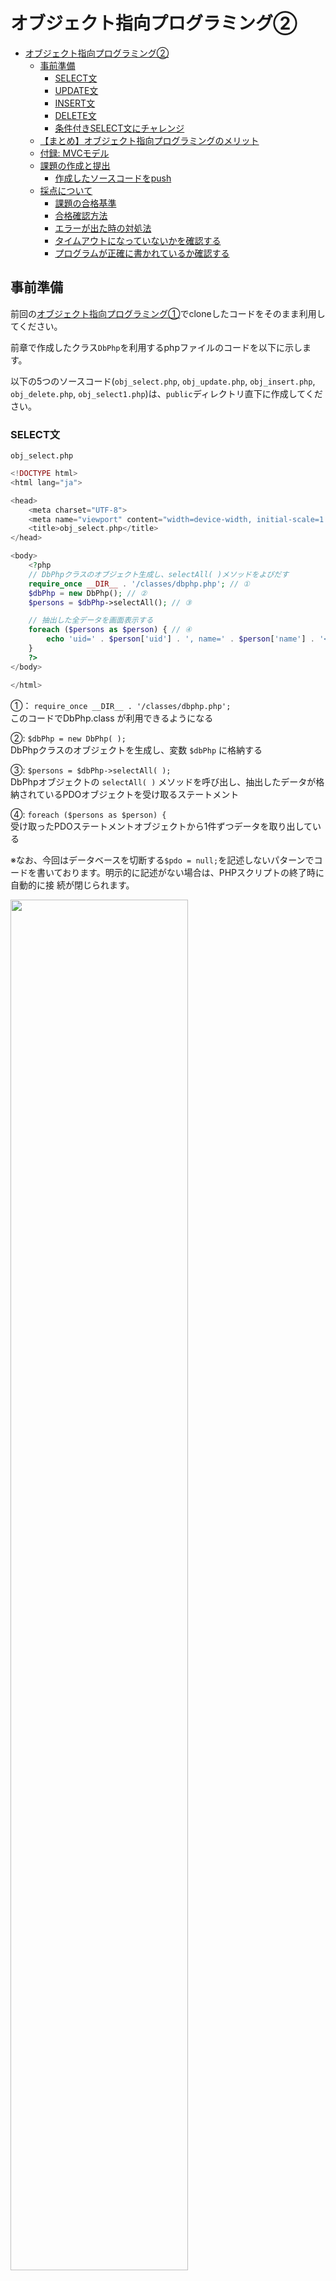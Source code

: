 ﻿# オブジェクト指向プログラミング②

- [オブジェクト指向プログラミング②](#オブジェクト指向プログラミング)
  - [事前準備](#事前準備)
    - [SELECT文](#select文)
    - [UPDATE文](#update文)
    - [INSERT文](#insert文)
    - [DELETE文](#delete文)
    - [条件付きSELECT文にチャレンジ](#条件付きselect文にチャレンジ)
  - [【まとめ】オブジェクト指向プログラミングのメリット](#まとめオブジェクト指向プログラミングのメリット)
  - [付録: MVCモデル](#付録-mvcモデル)
  - [課題の作成と提出](#課題の作成と提出)
    - [作成したソースコードをpush](#作成したソースコードをpush)
  - [採点について](#採点について)
    - [課題の合格基準](#課題の合格基準)
    - [合格確認方法](#合格確認方法)
    - [エラーが出た時の対処法](#エラーが出た時の対処法)
    - [タイムアウトになっていないかを確認する](#タイムアウトになっていないかを確認する)
    - [プログラムが正確に書かれているか確認する](#プログラムが正確に書かれているか確認する)

## 事前準備

前回の[オブジェクト指向プログラミング①](../object-i/README.md)でcloneしたコードをそのまま利用してください。

前章で作成したクラス`DbPhp`を利用するphpファイルのコードを以下に示します。

以下の5つのソースコード(`obj_select.php`, `obj_update.php`, `obj_insert.php`, `obj_delete.php`, `obj_select1.php`)は、`public`ディレクトリ直下に作成してください。

### SELECT文

`obj_select.php`

```php
<!DOCTYPE html>
<html lang="ja">

<head>
    <meta charset="UTF-8">
    <meta name="viewport" content="width=device-width, initial-scale=1.0">
    <title>obj_select.php</title>
</head>

<body>
    <?php
    // DbPhpクラスのオブジェクト生成し、selectAll( )メソッドをよびだす
    require_once __DIR__ . '/classes/dbphp.php'; // ①
    $dbPhp = new DbPhp(); // ②
    $persons = $dbPhp->selectAll(); // ③

    // 抽出した全データを画面表示する
    foreach ($persons as $person) { // ④
        echo 'uid=' . $person['uid'] . ', name=' . $person['name'] . '<br>';
    }
    ?>
</body>

</html>
```

①： `require_once __DIR__ . '/classes/dbphp.php';`</br>
このコードでDbPhp.class が利用できるようになる

②: `$dbPhp = new DbPhp( );`</br>
DbPhpクラスのオブジェクトを生成し、変数 `$dbPhp` に格納する

③: `$persons = $dbPhp->selectAll( );`</br>
DbPhpオブジェクトの `selectAll( )` メソッドを呼び出し、抽出したデータが格納されているPDOオブジェクトを受け取るステートメント

④: `foreach ($persons as $person) {`</br>
受け取ったPDOステートメントオブジェクトから1件ずつデータを取り出している

※なお、今回はデータベースを切断する`$pdo = null;`を記述しないパターンでコードを書いております。明示的に記述がない場合は、PHPスクリプトの終了時に自動的に接
続が閉じられます。

<img src="./images/obj_select_display.png" width="75%">

### UPDATE文

以下のコードから穴あきになっています。
先程の`obj_select.php`と同様に、クラス`DbPhp`を利用するコードを完成させてください。

なお、ブラウザ上での動作は[データベース利用](../db-crud/README.md)と同じです。

`obj_update.php`

```php
<!DOCTYPE html>
<html lang="ja">

<head>
    <meta charset="UTF-8">
    <meta name="viewport" content="width=device-width, initial-scale=1.0">
    <title>obj_update.php</title>
</head>

<body>
    <?php
    // DbPhpクラスのオブジェクト生成し、updatePerson( )メソッドをよびだす
    



    // 登録後の全データを画面表示する
    



    ?>
</body>

</html>
```

![](./images/obj_update_display.png)

### INSERT文

`obj_insert.php`

```php
<!DOCTYPE html>
<html lang="ja">

<head>
    <meta charset="UTF-8">
    <meta name="viewport" content="width=device-width, initial-scale=1.0">
    <title>obj_insert.php</title>
</head>

<body>
    <?php
    // DbPhpクラスのオブジェクト生成し、insertPerson( )メソッドをよびだす
    // name = 深沢七郎, company_id = 3, age = 29
    



    // 登録後の全データを画面表示する
    



    ?>
</body>

</html>
```
![](./images/obj_insert_display.png)

### DELETE文

`obj_delete.php`

```php
<!DOCTYPE html>
<html lang="ja">

<head>
    <meta charset="UTF-8">
    <meta name="viewport" content="width=device-width, initial-scale=1.0">
    <title>obj_delete.php</title>
</head>

<body>
    <?php
    // DbPhpクラスのオブジェクト生成し、deletePerson( )メソッドをよびだす
   



    // 登録後の全データを画面表示する
    



    ?>
</body>

</html>
```

![](./images/obj_delete_display.png)

### 条件付きSELECT文にチャレンジ

このチャレンジ問題は自動採点の評価対象外です。
SELECT〜DELETE文を完了した方は、是非チャレンジしてください！

```php
<!DOCTYPE html>
<html lang="ja">

<head>
    <meta charset="UTF-8">
    <meta name="viewport" content="width=device-width, initial-scale=1.0">
    <title>obj_select1.php</title>
</head>

<body>
    <h1>条件付きSELECTの例</h1>
    <?php
    // もしも$_GET['uid']が空なら、uidを求めるフォームを表示(GETメソッド使用)
    if (                   ) {
    ?>
        <!-- 検索フォームを以下に記述 -->



        <!-- ここまで -->
    <?php
    } else {
        // uidをキーにして、GETメソッドで受け取ったuidを代入
        $uid = 

        // DbPhpクラスのオブジェクト生成し、selectPerson( )メソッドをよびだす
        




        // 抽出した結果に応じた画面を表示する
        // 結果が空ならば、該当するユーザがいない旨を表示
        if (           ) {
            echo 
        } else {
            // 結果があれば、uidとnameを表示
            echo 
        }
    }
    ?>
</body>

</html>
```

1. `person`テーブルにデータのあるユーザーIDを入力し、「検索」ボタンを押した時<br>
→該当する`uid`と`name`が表示される
![](./images/obj_select1_display1.png)
![](./images/obj_select1_display2.png)

1. `person`テーブルにデータのないユーザーIDを入力し、「検索」ボタンを押した時<br>
→該当するデータが無い旨のメッセージが表示される
![](./images/obj_select1_display3.png)
![](./images/obj_select1_display4.png)

1. ユーザーIDを入力せず、「検索」ボタンを押した時<br>
→検索フォームが表示のまま
![](./images/obj_select1_display5.png)
![](./images/obj_select1_display6.png)

## 【まとめ】オブジェクト指向プログラミングのメリット

オブジェクト指向プログラミングのメリットは、**複雑なロジック部分のコードを分離することができる** というところです。

さらに、PHPのコードを排除した画面用のコードを作成することも可能となります。
こうして、プログラマーとデザイナーの役割に応じて開発を同時に進めていくことができるようになります。

現状では、こうしたWebアプリケーションの開発で「**MVCモデル**」というデザインパターンがよく利用されており、「Laravel」や「CakePHP」といったフレームワークにもこの「MVCモデル」の概念が取り入られています。

## 付録: MVCモデル

MVCとはModel・View・Controllerの略で、処理を３つの役割に分割して実装する手法です。</br>

![](./images/Aspose.Words.a4c93f43-ec41-42b5-b372-9be25bdbba96.013.jpeg)

- Controller: クライアントからのリクエストを直接受け取り処理を行う部分で、ModelやViewを「制御」する。
- Model: 処理のメインロジックやデータアクセスを担当する。
- View: 処理結果として画面表示（HTML出力）を担当する。

処理の流れとしては、以下のようになります。
Controllerが最も前面かつ全ての仲介に位置する。

1. Controllerがリクエスト情報を基にModelに処理を依頼
1. Modelはデータと連携して処理を行い、処理結果をControllerに返す
1. Controllerは返ってきた処理結果データをViewに渡す
1. Viewはデータを基にHTML出力処理を行う

## 課題の作成と提出

### 作成したソースコードをpush

pushまでの説明は省略する。忘れた場合は、これより以前の資料を見返し確認すること。

## 採点について

提出した課題はGitHub上で自動採点される。提出後、課題が合格しているかを確認すること。合格していない場合は修正後pushし、再提出すること。

### 課題の合格基準

以下の3つを合格基準とする。

1. obj_update.phpにて、データが正しく更新されること
1. obj_insert.phpにて、データが正しく挿入されること
1. obj_delete.phpにて、データが正しく削除されること

### 合格確認方法

1. 本課題の[課題ページ](https://classroom.github.com/a/mcVSbvMn)に再度アクセスします。
2. 画面上部にある`Actions`をクリックしてください。<br>
![](./images/acions.png)
1. **一番上**の行に、緑色のチェックが入っていればOKです。<br>
![](./images/pass.png)

### エラーが出た時の対処法

自動採点がエラーになると、**一番上**の行に赤いばつ印がでます。その場合の解決策を以下に示します。

### タイムアウトになっていないかを確認する

※右端の赤枠で囲まれている箇所に処理時間がでますが、**4分前後**かかっている場合には、まずタイムアウトの可能性を疑ってください。
![](./images/timeout.png)

具体的なタイムアウトの確認・解決方法は、

  1. `Actions`のタイトルが以下のようにリンクになっているので、クリック
      ![](./images/timeout2.png)
  2. `run-autograding-tests`をクリック
   ![](./images/run-autograding-tests.png)
  3. 赤いばつ印が出ている箇所をクリック
  ![](./images/timeout4.png)
  1. `::error::Setup timed out in XXXXXX milliseconds`のメッセージがあればタイムアウト
   ![](./images/timeout8.png)
  6. 解決策としては、右上に`Re-run jobs`(再実行)のボタンがあるので、`Re-run failed jobs`(失敗した処理だけ再実行)をクリックする。
  ![](./images/timeout6.png)<br>
  ![](./images/timeout7.png)
  7. タイムアウトにならず3分以内に処理が終了したらOK。※タイムアウトでないエラーは、次の解決策を参照。

### プログラムが正確に書かれているか確認する

プログラムが正確に書かれているかを確認してください。たとえ、ブラウザの画面でそれらしく表示されても、自動採点なので融通は効きません。エラーが出た際は、以下の点を確認してください。
